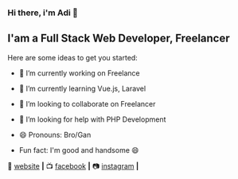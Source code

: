 ### Hi there, i'm Adi 👋

## I'am a Full Stack Web Developer, Freelancer

Here are some ideas to get you started:

- 🔭 I’m currently working on Freelance
- 🌱 I’m currently learning Vue.js, Laravel
- 👯 I’m looking to collaborate on Freelancer
- 🤔 I’m looking for help with PHP Development

- 😄 Pronouns: Bro/Gan
- Fun fact: I'm good and handsome 😄 

🏡 [website][website] **|** 
📺 [facebook][facebook] **|** 
📷 [instagram][instagram] **|** 


[website]: https://adiher.netlify.app
[facebook]: https://www.facebook.com/adihernawan.blogspot
[instagram]: https://www.instagram.com/adiher.tech

